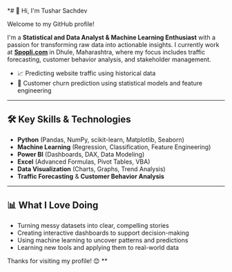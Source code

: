 *# 👋 Hi, I'm Tushar Sachdev

Welcome to my GitHub profile!

I'm a **Statistical and Data Analyst & Machine Learning Enthusiast** with a passion for transforming raw data into actionable insights. I currently work at **[Spopli.com](https://spopli.com)** in Dhule, Maharashtra, where my focus includes traffic forecasting, customer behavior analysis, and stakeholder management.

- 📈 Predicting website traffic using historical data
- 🔁 Customer churn prediction using statistical models and feature engineering

---

## 🛠️ Key Skills & Technologies

- **Python** (Pandas, NumPy, scikit-learn, Matplotlib, Seaborn)
- **Machine Learning** (Regression, Classification, Feature Engineering)
- **Power BI** (Dashboards, DAX, Data Modeling)
- **Excel** (Advanced Formulas, Pivot Tables, VBA)
- **Data Visualization** (Charts, Graphs, Trend Analysis)
- **Traffic Forecasting** & **Customer Behavior Analysis**

---

## 📊 What I Love Doing

- Turning messy datasets into clear, compelling stories
- Creating interactive dashboards to support decision-making
- Using machine learning to uncover patterns and predictions
- Learning new tools and applying them to real-world data

Thanks for visiting my profile! 😊
**
